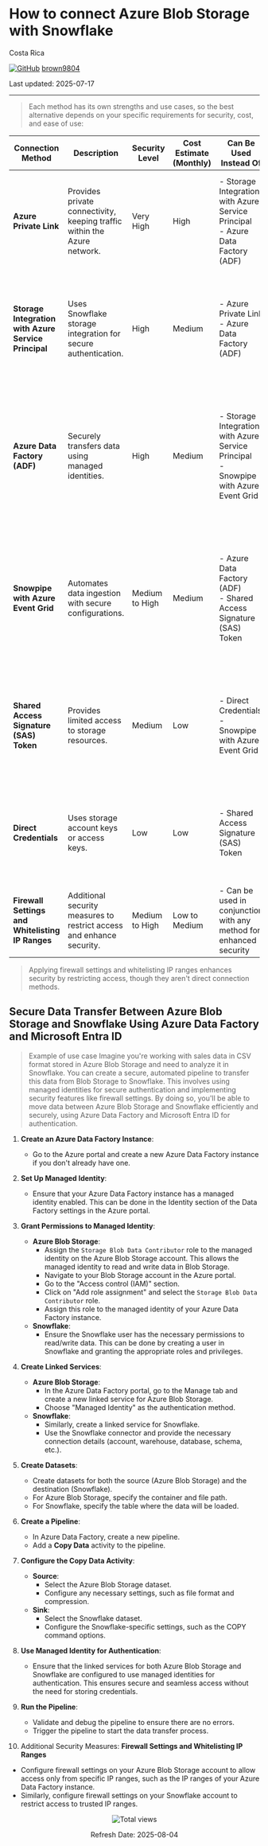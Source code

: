 # How to connect Azure Blob Storage with Snowflake

Costa Rica

[![GitHub](https://img.shields.io/badge/--181717?logo=github&logoColor=ffffff)](https://github.com/)
[brown9804](https://github.com/brown9804)

Last updated: 2025-07-17

----------

> Each method has its own strengths and use cases, so the best alternative depends on your specific requirements for security, cost, and ease of use:

| Connection Method                                | Description                                                                 | Security Level       | Cost Estimate (Monthly) | Can Be Used Instead Of                                                      | Why Can Be Used Instead Of                                                  | Can Be Integrated With                                                      | Why Can Be Integrated With                                                  |
|--------------------------------------------------|-----------------------------------------------------------------------------|----------------------|-------------------------|-----------------------------------------------------------------------------|-----------------------------------------------------------------------------|-----------------------------------------------------------------------------|-----------------------------------------------------------------------------|
| **Azure Private Link**                           | Provides private connectivity, keeping traffic within the Azure network.    | Very High            | High                    | - Storage Integration with Azure Service Principal <br/> - Azure Data Factory (ADF)  | Provides secure connectivity by keeping traffic within the Azure network.   | - Storage Integration with Azure Service Principal <br/> - Firewall Settings and Whitelisting IP Ranges | Combines network-level security with secure authentication and additional access restrictions. |
| **Storage Integration with Azure Service Principal** | Uses Snowflake storage integration for secure authentication.               | High                 | Medium                  | - Azure Private Link <br/> - Azure Data Factory (ADF)                                | Provides secure authentication using Snowflake's built-in features.         | - Azure Private Link <br/> - Azure Data Factory (ADF) <br/> - Firewall Settings and Whitelisting IP Ranges | Combines secure authentication with network-level security and additional access restrictions. |
| **Azure Data Factory (ADF)**                     | Securely transfers data using managed identities.                           | High                 | Medium                  | - Storage Integration with Azure Service Principal <br/> - Snowpipe with Azure Event Grid | Provides secure data transfer using managed identities.                     | - Storage Integration with Azure Service Principal <br/> - Snowpipe with Azure Event Grid <br/> - Firewall Settings and Whitelisting IP Ranges | Combines secure data transfer with automated ingestion and additional access restrictions. |
| **Snowpipe with Azure Event Grid**               | Automates data ingestion with secure configurations.                        | Medium to High       | Medium                  | - Azure Data Factory (ADF) <br/> - Shared Access Signature (SAS) Token               | Provides automated data ingestion with secure configurations.               | - Azure Data Factory (ADF) <br/> - Shared Access Signature (SAS) Token <br/> - Firewall Settings and Whitelisting IP Ranges | Combines automated ingestion with secure data transfer and additional access restrictions. |
| **Shared Access Signature (SAS) Token**          | Provides limited access to storage resources.                               | Medium               | Low                     | - Direct Credentials <br/> - Snowpipe with Azure Event Grid                          | Provides limited access with more granular control over permissions.        | - Snowpipe with Azure Event Grid <br/> - Direct Credentials <br/> - Firewall Settings and Whitelisting IP Ranges | Combines limited access with automated ingestion and additional access restrictions. |
| **Direct Credentials**                           | Uses storage account keys or access keys.                                   | Low                  | Low                     | - Shared Access Signature (SAS) Token                                         | Provides direct access using storage account keys or access keys.           | - Shared Access Signature (SAS) Token <br/> - Firewall Settings and Whitelisting IP Ranges | Combines direct access with more secure and controlled access methods.      |
| **Firewall Settings and Whitelisting IP Ranges** | Additional security measures to restrict access and enhance security.       | Medium to High       | Low to Medium           | - Can be used in conjunction with any method for enhanced security            | Provides additional security by restricting access to specific IP ranges.   | - Can be used in conjunction with any method for enhanced security            | Enhances overall security by adding an extra layer of access control.       |

> Applying firewall settings and whitelisting IP ranges enhances security by restricting access, though they aren't direct connection methods.


## Secure Data Transfer Between Azure Blob Storage and Snowflake Using Azure Data Factory and Microsoft Entra ID

> Example of use case
> Imagine you're working with sales data in CSV format stored in Azure Blob Storage and need to analyze it in Snowflake. You can create a secure, automated pipeline to transfer this data from Blob Storage to Snowflake. This involves using managed identities for secure authentication and implementing security features like firewall settings. By doing so, you'll be able to move data between Azure Blob Storage and Snowflake efficiently and securely, using Azure Data Factory and Microsoft Entra ID for authentication.

1. **Create an Azure Data Factory Instance**:
   - Go to the Azure portal and create a new Azure Data Factory instance if you don't already have one.

2. **Set Up Managed Identity**:
   - Ensure that your Azure Data Factory instance has a managed identity enabled. This can be done in the Identity section of the Data Factory settings in the Azure portal.

3. **Grant Permissions to Managed Identity**:
   - **Azure Blob Storage**:
     - Assign the `Storage Blob Data Contributor` role to the managed identity on the Azure Blob Storage account. This allows the managed identity to read and write data in Blob Storage.
     - Navigate to your Blob Storage account in the Azure portal.
     - Go to the "Access control (IAM)" section.
     - Click on "Add role assignment" and select the `Storage Blob Data Contributor` role.
     - Assign this role to the managed identity of your Azure Data Factory instance.
   - **Snowflake**:
     - Ensure the Snowflake user has the necessary permissions to read/write data. This can be done by creating a user in Snowflake and granting the appropriate roles and privileges.

4. **Create Linked Services**:
   - **Azure Blob Storage**:
     - In the Azure Data Factory portal, go to the Manage tab and create a new linked service for Azure Blob Storage.
     - Choose "Managed Identity" as the authentication method.
   - **Snowflake**:
     - Similarly, create a linked service for Snowflake.
     - Use the Snowflake connector and provide the necessary connection details (account, warehouse, database, schema, etc.).

5. **Create Datasets**:
   - Create datasets for both the source (Azure Blob Storage) and the destination (Snowflake).
   - For Azure Blob Storage, specify the container and file path.
   - For Snowflake, specify the table where the data will be loaded.

6. **Create a Pipeline**:
   - In Azure Data Factory, create a new pipeline.
   - Add a **Copy Data** activity to the pipeline.

7. **Configure the Copy Data Activity**:
   - **Source**:
     - Select the Azure Blob Storage dataset.
     - Configure any necessary settings, such as file format and compression.
   - **Sink**:
     - Select the Snowflake dataset.
     - Configure the Snowflake-specific settings, such as the COPY command options.

8. **Use Managed Identity for Authentication**:
   - Ensure that the linked services for both Azure Blob Storage and Snowflake are configured to use managed identities for authentication. This ensures secure and seamless access without the need for storing credentials.

9. **Run the Pipeline**:
   - Validate and debug the pipeline to ensure there are no errors.
   - Trigger the pipeline to start the data transfer process.

10. Additional Security Measures: **Firewall Settings and Whitelisting IP Ranges**
  - Configure firewall settings on your Azure Blob Storage account to allow access only from specific IP ranges, such as the IP ranges of your Azure Data Factory instance.
  - Similarly, configure firewall settings on your Snowflake account to restrict access to trusted IP ranges.

<!-- START BADGE -->
<div align="center">
  <img src="https://img.shields.io/badge/Total%20views-1559-limegreen" alt="Total views">
  <p>Refresh Date: 2025-08-04</p>
</div>
<!-- END BADGE -->
